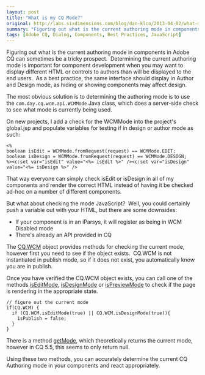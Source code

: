 ```yaml
---
layout: post
title: "What is my CQ Mode?"
original: http://labs.sixdimensions.com/blog/dan-klco/2013-04-02/what-my-cq-mode
summary: "Figuring out what is the current authoring mode in components in Adobe CQ can sometimes be a tricky prospect.  Determining the current authoring mode is important for component development when you may want to display different HTML or controls to authors than will be displayed to the end users.  As a best practice, the same interface should display in Author and Design mode, as hiding or showing components may affect design."
tags: [Adobe CQ, Dialog, Components, Best Practices, JavaScript]
---
```


Figuring out what is the current authoring mode in components in Adobe CQ can sometimes be a tricky prospect. &nbsp;Determining the current authoring mode is important for component development when you may want to display different HTML or controls to authors than will be displayed to the end users. &nbsp;As a best practice, the same interface should display in Author and Design mode, as hiding or showing components may affect design.

The most obvious solution is to determining the authoring mode is to use the `com.day.cq.wcm.api.WCMMode`&nbsp;Java class, which does a server-side check to see what mode is currently being used. &nbsp;

On new projects, I add a check for the WCMMode into the project's global.jsp and populate variables for testing if in design or author mode as such:

	<%
	boolean isEdit = WCMMode.fromRequest(request) == WCMMode.EDIT;
	boolean isDesign = WCMMode.fromRequest(request) == WCMMode.DESIGN;
	%><c:set var="isEdit" value="<%= isEdit %>" /><c:set var="isDesign" value="<%= isDesign %>" />

That way everyone can simply check isEdit or isDesign in all of my components and render the correct HTML instead of having it be checked ad-hoc on a number of different components.

But what about checking the mode JavaScript? &nbsp;Well, you could certainly push a variable out with your HTML, but there are some downsides:

*   If your component is in an iParsys, it will register as being in WCM Disabled mode
*   There's already an API provided in CQ

The [CQ.WCM][1] object provides methods for checking the current mode, however first you need to see if the object exists. &nbsp;CQ.WCM is not instantiated in publish mode, so if it does not exist, you automatically know you are in publish.

Once you have verified the CQ.WCM object exists, you can call one of the methods [isEditMode][2], [isDesignMode][3]&nbsp;or [isPreviewMode][4]&nbsp;to check if the page is rendering in the appropriate state.&nbsp;

	// figure out the current mode
	if(CQ.WCM) {
	  if (CQ.WCM.isEditMode(true) || CQ.WCM.isDesignMode(true)){
		isPublish = false;
	  }
	}

There is a method&nbsp;[getMode][5], which theoretically returns the current mode, however in CQ 5.5, this seems to only return null.

Using these two methods, you can accurately determine the current CQ Authoring mode in your components and react appropriately.

 [1]: http://dev.day.com/docs/en/cq/current/widgets-api/index.html?class=CQ.WCM "Adobe CQ CQ.WCM JavaScript API"
 [2]: http://dev.day.com/docs/en/cq/current/widgets-api/index.html?class=CQ.WCM#CQ.WCM-isEditMode "Is Edit Mode - Adobe CQ JavaScript API"
 [3]: http://dev.day.com/docs/en/cq/current/widgets-api/index.html?class=CQ.WCM#CQ.WCM-isDesignMode "isDesignMode - Adobe CQ JavaScript API"
 [4]: http://dev.day.com/docs/en/cq/current/widgets-api/index.html?class=CQ.WCM#CQ.WCM-isPreviewMode "isPreviewMode - Adobe CQ JavaScript API"
 [5]: http://dev.day.com/docs/en/cq/current/widgets-api/index.html?class=CQ.WCM#CQ.WCM-getMode "getMode Adobe CQ JavaScript API"  